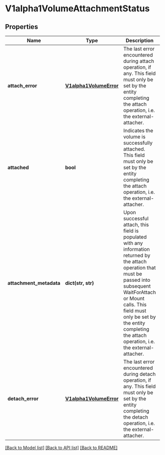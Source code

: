 # V1alpha1VolumeAttachmentStatus

## Properties
Name | Type | Description | Notes
------------ | ------------- | ------------- | -------------
**attach_error** | [**V1alpha1VolumeError**](V1alpha1VolumeError.md) | The last error encountered during attach operation, if any. This field must only be set by the entity completing the attach operation, i.e. the external-attacher. | [optional] 
**attached** | **bool** | Indicates the volume is successfully attached. This field must only be set by the entity completing the attach operation, i.e. the external-attacher. | 
**attachment_metadata** | **dict(str, str)** | Upon successful attach, this field is populated with any information returned by the attach operation that must be passed into subsequent WaitForAttach or Mount calls. This field must only be set by the entity completing the attach operation, i.e. the external-attacher. | [optional] 
**detach_error** | [**V1alpha1VolumeError**](V1alpha1VolumeError.md) | The last error encountered during detach operation, if any. This field must only be set by the entity completing the detach operation, i.e. the external-attacher. | [optional] 

[[Back to Model list]](../README.md#documentation-for-models) [[Back to API list]](../README.md#documentation-for-api-endpoints) [[Back to README]](../README.md)


